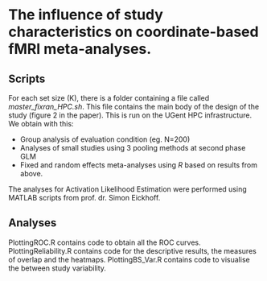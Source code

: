 The influence of study characteristics on coordinate-based fMRI meta-analyses.
===========

## Scripts
For each set size (K), there is a folder containing a file called *master_fixran_HPC.sh*. This file contains the main body of the design of the study (figure 2 in the paper).
This is run on the UGent HPC infrastructure.  
We obtain with this:
  - Group analysis of evaluation condition (eg. N=200)
  - Analyses of small studies using 3 pooling methods at second phase GLM
  - Fixed and random effects meta-analyses using *R* based on results from above.

The analyses for Activation Likelihood Estimation were performed using MATLAB scripts from prof. dr. Simon Eickhoff. 


## Analyses
PlottingROC.R contains code to obtain all the ROC curves. PlottingReliability.R contains code for the descriptive results, the measures of overlap and the heatmaps.
PlottingBS_Var.R contains code to visualise the between study variability.